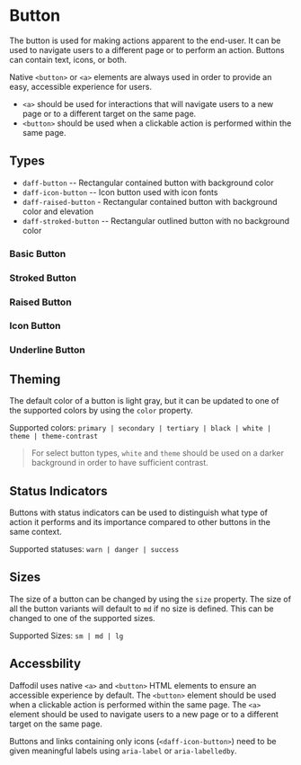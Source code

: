 # Button
The button is used for making actions apparent to the end-user. It can be used to navigate users to a different page or to perform an action. Buttons can contain text, icons, or both.

Native `<button>` or `<a>` elements are always used in order to provide an easy, accessible experience for users.
- `<a>` should be used for interactions that will navigate users to a new page or to a different target on the same page.
- `<button>` should be used when a clickable action is performed within the same page.

## Types
- `daff-button` -- Rectangular contained button with background color
- `daff-icon-button` -- Icon button used with icon fonts
- `daff-raised-button` - Rectangular contained button with background color and elevation
- `daff-stroked-button` -- Rectangular outlined button with no background color

### Basic Button
<design-land-example-viewer-container example="basic-button"></design-land-example-viewer-container>

### Stroked Button
<design-land-example-viewer-container example="stroked-button"></design-land-example-viewer-container>

### Raised Button
<design-land-example-viewer-container example="raised-button"></design-land-example-viewer-container>

### Icon Button
<design-land-example-viewer-container example="icon-button"></design-land-example-viewer-container>

### Underline Button
<design-land-example-viewer-container example="underline-button"></design-land-example-viewer-container>

## Theming
The default color of a button is light gray, but it can be updated to one of the supported colors by using the `color` property.

Supported colors: `primary | secondary | tertiary | black | white | theme | theme-contrast`

> For select button types, `white` and `theme` should be used on a darker background in order to have sufficient contrast.

## Status Indicators
Buttons with status indicators can be used to distinguish what type of action it performs and its importance compared to other buttons in the same context.

Supported statuses: `warn | danger | success`

<design-land-example-viewer-container example="statusable-button"></design-land-example-viewer-container>

## Sizes
The size of a button can be changed by using the `size` property. The size of all the button variants will default to `md` if no size is defined. This can be changed to one of the supported sizes.

Supported Sizes: `sm | md | lg`

<design-land-example-viewer-container example="sizable-button"></design-land-example-viewer-container>

## Accessbility
Daffodil uses native `<a>` and `<button>` HTML elements to ensure an accessible experience by default. The `<button>` element should be used when a clickable action is performed within the same page. The `<a>` element should be used to navigate users to a new page or to a different target on the same page.

Buttons and links containing only icons (`<daff-icon-button>`) need to be given meaningful labels using `aria-label` or `aria-labelledby`.